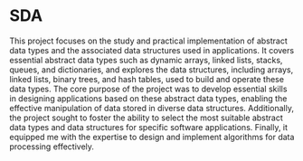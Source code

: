 # SDA
This project focuses on the study and practical implementation of abstract data types and the associated data structures used in applications. It covers essential abstract data types such as dynamic arrays, linked lists, stacks, queues, and dictionaries, and explores the data structures, including arrays, linked lists, binary trees, and hash tables, used to build and operate these data types.
The core purpose of the project was to develop essential skills in designing applications based on these abstract data types, enabling the effective manipulation of data stored in diverse data structures. Additionally, the project sought to foster the ability to select the most suitable abstract data types and data structures for specific software applications.
Finally, it equipped me with the expertise to design and implement algorithms for data processing effectively.
